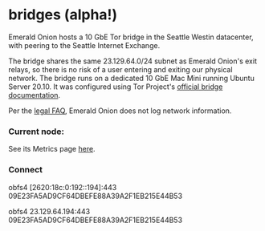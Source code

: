 # bridges (alpha!)

Emerald Onion hosts a 10 GbE Tor bridge in the Seattle Westin datacenter, with peering to the Seattle Internet Exchange.

The bridge shares the same 23.129.64.0/24 subnet as Emerald Onion's exit relays, so there is no risk of a user entering and exiting our physical network. The bridge runs on a dedicated 10 GbE Mac Mini running Ubuntu Server 20.10. It was configured using Tor Project's [official bridge documentation](https://community.torproject.org/relay/setup/bridge/debian-ubuntu/).

Per the [legal FAQ](https://emeraldonion.org/faq/), Emerald Onion does not log network information.

### Current node:

See its Metrics page [here](https://metrics.torproject.org/rs.html#details/09E23FA5AD9CF64DBEFE88A39A2F1EB215E44B53).

### Connect

obfs4 [2620:18c:0:192::194]:443 09E23FA5AD9CF64DBEFE88A39A2F1EB215E44B53

obfs4 23.129.64.194:443 09E23FA5AD9CF64DBEFE88A39A2F1EB215E44B53
